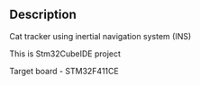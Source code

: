 ## Description

Cat tracker using inertial navigation system (INS)

This is Stm32CubeIDE project

Target board - STM32F411CE